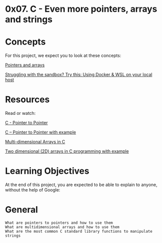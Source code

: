 # 0x07. C - Even more pointers, arrays and strings

# Concepts

For this project, we expect you to look at these concepts:

[Pointers and arrays](https://intranet.alxswe.com/concepts/60)

[Struggling with the sandbox? Try this: Using Docker & WSL on your local host](https://intranet.alxswe.com/concepts/100039)


# Resources
Read or watch:

[C - Pointer to Pointer](https://intranet.alxswe.com/rltoken/eyikXPg7ZxCAEuWklB6xtQ)

[C – Pointer to Pointer with example](https://intranet.alxswe.com/rltoken/ojr7OUUm2I-MULE4lWlrkg)

[Multi-dimensional Arrays in C](https://intranet.alxswe.com/rltoken/HUZIJ6t55KM7d7FBCwWm8Q)

[Two dimensional (2D) arrays in C programming with example](https://intranet.alxswe.com/rltoken/Dx9nIBRj68sRBGe2NRI_aQ)


# Learning Objectives
At the end of this project, you are expected to be able to explain to anyone, without the help of Google:

# General

    What are pointers to pointers and how to use them
    What are multidimensional arrays and how to use them
    What are the most common C standard library functions to manipulate strings
